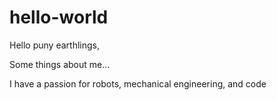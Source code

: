 # hello-world
Hello puny earthlings,

Some things about me...

I have a passion for robots, mechanical engineering, and code

